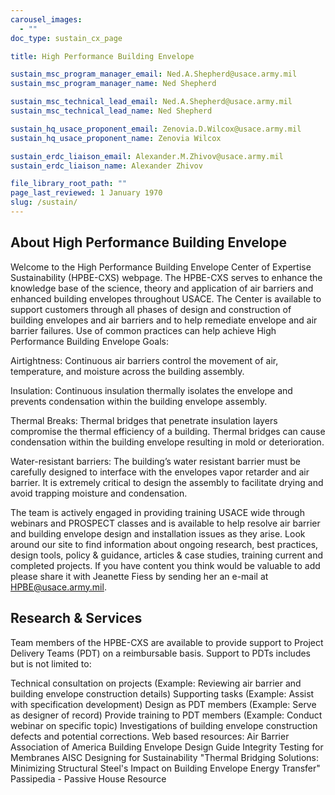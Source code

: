 ```yaml
---
carousel_images:
  - ""
doc_type: sustain_cx_page

title: High Performance Building Envelope

sustain_msc_program_manager_email: Ned.A.Shepherd@usace.army.mil
sustain_msc_program_manager_name: Ned Shepherd

sustain_msc_technical_lead_email: Ned.A.Shepherd@usace.army.mil
sustain_msc_technical_lead_name: Ned Shepherd

sustain_hq_usace_proponent_email: Zenovia.D.Wilcox@usace.army.mil
sustain_hq_usace_proponent_name: Zenovia Wilcox

sustain_erdc_liaison_email: Alexander.M.Zhivov@usace.army.mil
sustain_erdc_liaison_name: Alexander Zhivov

file_library_root_path: ""
page_last_reviewed: 1 January 1970
slug: /sustain/
---
```


## About High Performance Building Envelope

Welcome to the High Performance Building Envelope Center of Expertise Sustainability (HPBE-CXS) webpage. The HPBE-CXS serves to enhance the knowledge base of the science, theory and application of air barriers and enhanced building envelopes throughout USACE. The Center is available to support customers through all phases of design and construction of building envelopes and air barriers and to help remediate envelope and air barrier failures.
Use of common practices can help achieve High Performance Building Envelope Goals:

Airtightness: Continuous air barriers control the movement of air, temperature, and moisture across the building assembly.

Insulation: Continuous insulation thermally isolates the envelope and prevents condensation within the building envelope assembly.

Thermal Breaks: Thermal bridges that penetrate insulation layers compromise the thermal efficiency of a building. Thermal bridges can cause condensation within the building envelope resulting in mold or deterioration.

Water-resistant barriers: The building’s water resistant barrier must be carefully designed to interface with the envelopes vapor retarder and air barrier. It is extremely critical to design the assembly to facilitate drying and avoid trapping moisture and condensation.

The team is actively engaged in providing training USACE wide through webinars and PROSPECT classes and is available to help resolve air barrier and building envelope design and installation issues as they arise. Look around our site to find information about ongoing research, best practices, design tools, policy & guidance, articles & case studies, training current and completed projects. If you have content you think would be valuable to add please share it with Jeanette Fiess by sending her an e-mail at HPBE@usace.army.mil.

## Research & Services

Team members of the HPBE-CXS are available to provide support to Project Delivery Teams (PDT) on a reimbursable basis. Support to PDTs includes but is not limited to:

Technical consultation on projects (Example: Reviewing air barrier and building envelope construction details)
Supporting tasks (Example: Assist with specification development)
Design as PDT members (Example: Serve as designer of record)
Provide training to PDT members (Example: Conduct webinar on specific topic)
Investigations of building envelope construction defects and potential corrections.
Web based resources:
Air Barrier Association of America
Building Envelope Design Guide
Integrity Testing for Membranes
AISC Designing for Sustainability "Thermal Bridging Solutions: Minimizing Structural Steel's Impact on Building Envelope Energy Transfer"
Passipedia - Passive House Resource
